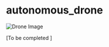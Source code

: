 # autonomous_drone

![Drone Image](https://www.suasnews.com/wp-content/uploads/2014/10/ARdronebw.png)

[To be completed ] 
